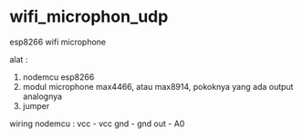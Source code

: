 # wifi_microphon_udp
esp8266 wifi microphone

alat : 
  1. nodemcu esp8266
  2. modul microphone max4466, atau max8914, pokoknya yang ada output analognya
  3. jumper

wiring nodemcu :
  vcc - vcc
  gnd - gnd
  out - A0
